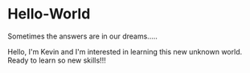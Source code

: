 # Hello-World
Sometimes the answers are in our dreams.....

Hello, I'm Kevin and I'm interested in learning this new unknown world. Ready to learn so new skills!!!
